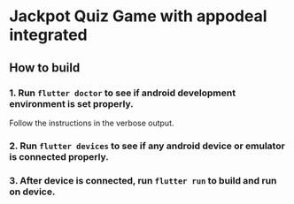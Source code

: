 # Jackpot Quiz Game with appodeal integrated
## How to build
### 1. Run `flutter doctor` to see if android development environment is set properly.
Follow the instructions in the verbose output.
### 2. Run `flutter devices` to see if any android device or emulator is connected properly.
### 3. After device is connected, run `flutter run` to build and run on device.

